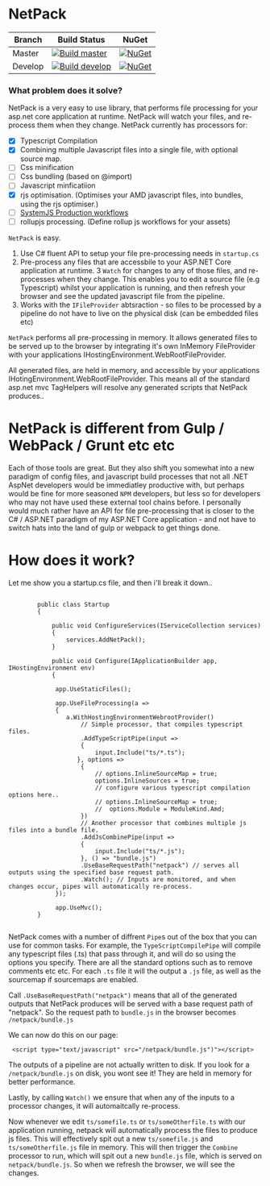 # NetPack

| Branch  | Build Status | NuGet |
| ------------- | ------------- | ----- |
| Master  |[![Build master](https://ci.appveyor.com/api/projects/status/2ri02762ca2dicfp/branch/master?svg=true)](https://ci.appveyor.com/project/dazinator/netpack/branch/master) | [![NuGet](https://img.shields.io/nuget/v/netpack.svg)](https://www.nuget.org/packages/netpack/) |
| Develop | [![Build develop](https://ci.appveyor.com/api/projects/status/2ri02762ca2dicfp?svg=true)](https://ci.appveyor.com/project/dazinator/netpack/branch/develop)  | [![NuGet](https://img.shields.io/nuget/vpre/netpack.svg)](https://www.nuget.org/packages/netpack/) |


### What problem does it solve?

NetPack is a very easy to use library, that performs file processing for your asp.net core application at runtime. 
NetPack will watch your files, and re-process them when they change.
NetPack currently has processors for:

- [x] Typescript Compilation
- [x] Combining multiple Javascript files into a single file, with optional source map.
- [ ] Css minification
- [ ] Css bundling (based on @import)
- [ ] Javascript minficatiion
- [x] rjs optimisation. (Optimises your AMD javascript files, into bundles, using the rjs optimiser.)
- [ ] [SystemJS Production workflows](https://github.com/systemjs/systemjs/blob/master/docs/production-workflows.md)
- [ ] rollupjs processing. (Define rollup js workflows for your assets)

`NetPack` is easy. 

1. Use C# fluent API to setup your file pre-processing needs in `startup.cs`
2. Pre-process any files that are accessbile to your ASP.NET Core application at runtime.
3 `Watch` for changes to any of those files, and re-processes when they change. This enables you to edit a source file (e.g Typescript) whilst your application is running, and then refresh your browser and see the updated javascript file from the pipeline.
4. Works with the `IFileProvider` abtsraction - so files to be processed by a pipeline do not have to live on the physical disk
   (can be embedded files etc)

`NetPack` performs all pre-processing in memory. It allows generated files to be served up to the browser by integrating it's own InMemory FileProvider with your applications IHostingEnvironment.WebRootFileProvider.

All generated files, are held in memory, and accessible by your applications IHotingEnvironment.WebRootFileProvider. This means all of the standard asp.net mvc TagHelpers will resolve any generated scripts that NetPack produces..

# NetPack is different from Gulp / WebPack / Grunt etc etc

Each of those tools are great. But they also shift you somewhat into a new paradigm of config files, and javascript build processes that not all .NET AspNet developers would be immediatley productive with, but perhaps would be fine for more seasoned `NPM` developers, but less so for developers who may not have used these external tool chains before. I personally would much rather have an API for file pre-processing that is closer to the C# / ASP.NET paradigm of my ASP.NET Core application - and not have to switch hats into the land of gulp or webpack to get things done. 

# How does it work?

Let me show you a startup.cs file, and then i'll break it down..

```

        public class Startup
        {

            public void ConfigureServices(IServiceCollection services)
            {
                services.AddNetPack();
            }

            public void Configure(IApplicationBuilder app, IHostingEnvironment env)
            {
            
             app.UseStaticFiles();
             
             app.UseFileProcessing(a =>
             {
                a.WithHostingEnvironmentWebrootProvider()
                    // Simple processor, that compiles typescript files.
                    .AddTypeScriptPipe(input =>
                    {
                        input.Include("ts/*.ts");
                   }, options =>
                    {
                        // options.InlineSourceMap = true;
                        options.InlineSources = true;
                        // configure various typescript compilation options here..
                        // options.InlineSourceMap = true;
                        //  options.Module = ModuleKind.Amd;
                    })
                    // Another processor that combines multiple js files into a bundle file.
                    .AddJsCombinePipe(input =>
                    {
                        input.Include("ts/*.js");
                    }, () => "bundle.js")
                    .UseBaseRequestPath("netpack") // serves all outputs using the specified base request path.
                    .Watch(); // Inputs are monitored, and when changes occur, pipes will automatically re-process.
             });

             app.UseMvc();
        }


```


NetPack comes with a number of diffrent `Pipe`s out of the box that you can use for common tasks. For example, the `TypeScriptCompilePipe` will compile any typescript files (.ts) that pass through it, and will do so using the options you specify. There are all the standard options such as to remove comments etc etc. For each `.ts` file it will the output a `.js` file, as well as the sourcemap if sourcemaps are enabled. 

Call `.UseBaseRequestPath("netpack")` means that all of the generated outputs that NetPack produces will be served with a base request path of "netpack". So the request path to `bundle.js` in the browser becomes `/netpack/bundle.js` 

We can now do this on our page:

```
 <script type="text/javascript" src="/netpack/bundle.js")"></script>
```

The outputs of a pipeline are not actually written to disk. If you look for a `/netpack/bundle.js` on disk, you wont see it! They are held in memory for better performance.

Lastly, by calling `Watch()` we ensure that when any of the inputs to a processor changes, it will automaitcally re-process.  


Now whenever we edit `ts/somefile.ts` or `ts/someOtherfile.ts` with our application running, netpack will automatically process the files to produce js files. This will effectively spit out a new `ts/somefile.js` and `ts/someOtherfile.js` file in memory. This will then trigger the `Combine` processor to run, which will spit out a new `bundle.js` file, which is served on `netpack/bundle.js`. So when we refresh the browser, we will see the changes.



